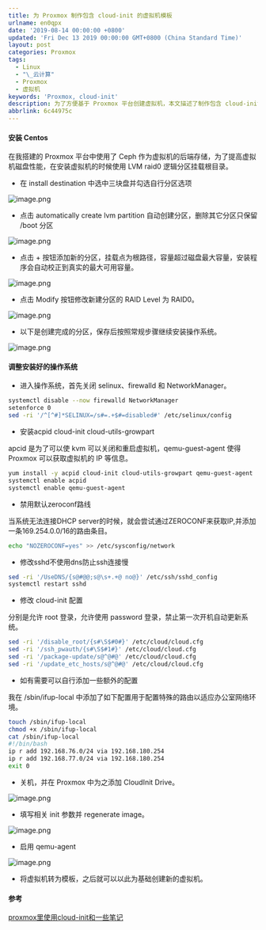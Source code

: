 ```yaml
---
title: 为 Proxmox 制作包含 cloud-init 的虚拟机模板
urlname: en0qpx
date: '2019-08-14 00:00:00 +0800'
updated: 'Fri Dec 13 2019 00:00:00 GMT+0800 (China Standard Time)'
layout: post
categories: Proxmox
tags:
  - Linux
  - "\_云计算"
  - Proxmox
  - 虚拟机
keywords: 'Proxmox, cloud-init'
description: 为了方便基于 Proxmox 平台创建虚拟机，本文描述了制作包含 cloud-init 的虚拟机模板。
abbrlink: 6c44975c
---
```


<a name="WsMUi"></a>
#### 安装 Centos
在我搭建的 Proxmox 平台中使用了 Ceph 作为虚拟机的后端存储，为了提高虚拟机磁盘性能，在安装虚拟机的时候使用 LVM raid0 逻辑分区挂载根目录。

- 在 install destination 中选中三块盘并勾选自行分区选项

![image.png](https://cdn.nlark.com/yuque/0/2019/png/182657/1565763386484-e5ca7b70-8be9-4748-a45b-729056006387.png#align=left&display=inline&height=690&name=image.png&originHeight=690&originWidth=1038&size=159786&status=done&style=none&width=1038)

- 点击 automatically create lvm partition 自动创建分区，删除其它分区只保留 /boot 分区

![image.png](https://cdn.nlark.com/yuque/0/2019/png/182657/1565763580611-942dc4e2-6db4-4dc3-8f80-8c34786c5b08.png#align=left&display=inline&height=751&name=image.png&originHeight=751&originWidth=1043&size=125930&status=done&style=none&width=1043)

- 点击 + 按钮添加新的分区，挂载点为根路径，容量超过磁盘最大容量，安装程序会自动校正到真实的最大可用容量。

![image.png](https://cdn.nlark.com/yuque/0/2019/png/182657/1565763613900-3375e62f-af48-4a23-a3c2-75d5883a1ce2.png#align=left&display=inline&height=769&name=image.png&originHeight=769&originWidth=1026&size=121666&status=done&style=none&width=1026)

- 点击 Modify 按钮修改新建分区的 RAID Level 为 RAID0。

![image.png](https://cdn.nlark.com/yuque/0/2019/png/182657/1565763651682-d3ed9a9e-6388-4d4f-802a-09929eaab7af.png#align=left&display=inline&height=769&name=image.png&originHeight=769&originWidth=1041&size=165004&status=done&style=none&width=1041)

- 以下是创建完成的分区，保存后按照常规步骤继续安装操作系统。

![image.png](https://cdn.nlark.com/yuque/0/2019/png/182657/1565763668133-da5c4ce4-c19a-493c-b20d-fa91ac1c38f9.png#align=left&display=inline&height=733&name=image.png&originHeight=733&originWidth=1020&size=132613&status=done&style=none&width=1020)

<a name="0dMBI"></a>
#### 调整安装好的操作系统

- 进入操作系统，首先关闭 selinux、firewalld 和 NetworkManager。

```bash
systemctl disable --now firewalld NetworkManager
setenforce 0
sed -ri '/^[^#]*SELINUX=/s#=.+$#=disabled#' /etc/selinux/config
```

- 安装acpid cloud-init cloud-utils-growpart

apcid 是为了可以使 kvm 可以关闭和重启虚拟机，qemu-guest-agent 使得 Proxmox 可以获取虚拟机的 IP 等信息。
```bash
yum install -y acpid cloud-init cloud-utils-growpart qemu-guest-agent
systemctl enable acpid 
systemctl enable qemu-guest-agent
```


- 禁用默认zeroconf路线

当系统无法连接DHCP server的时候，就会尝试通过ZEROCONF来获取IP,并添加一条169.254.0.0/16的路由条目。
```bash
echo "NOZEROCONF=yes" >> /etc/sysconfig/network
```

- 修改sshd不使用dns防止ssh连接慢

```bash
sed -ri '/UseDNS/{s@#@@;s@\s+.+@ no@}' /etc/ssh/sshd_config
systemctl restart sshd
```

- 修改 cloud-init 配置

分别是允许 root 登录，允许使用 password 登录，禁止第一次开机自动更新系统。
```bash
sed -ri '/disable_root/{s#\S$#0#}' /etc/cloud/cloud.cfg
sed -ri '/ssh_pwauth/{s#\S$#1#}' /etc/cloud/cloud.cfg
sed -ri '/package-update/s@^@#@' /etc/cloud/cloud.cfg
sed -ri '/update_etc_hosts/s@^@#@' /etc/cloud/cloud.cfg
```

- 如有需要可以自行添加一些额外的配置

我在 /sbin/ifup-local 中添加了如下配置用于配置特殊的路由以适应办公室网络环境。
```bash
touch /sbin/ifup-local
chmod +x /sbin/ifup-local
cat /sbin/ifup-local
#!/bin/bash
ip r add 192.168.76.0/24 via 192.168.180.254
ip r add 192.168.77.0/24 via 192.168.180.254
exit 0
```


- 关机，并在 Proxmox 中为之添加 CloudInit Drive。

![image.png](https://cdn.nlark.com/yuque/0/2019/png/182657/1565765481819-2158abbc-ff3a-4f5e-870f-40f545b0acd1.png#align=left&display=inline&height=633&name=image.png&originHeight=633&originWidth=719&size=92450&status=done&style=none&width=719)

- 填写相关 init 参数并 regenerate image。

![image.png](https://cdn.nlark.com/yuque/0/2019/png/182657/1565765613783-81f32306-e298-4d18-a553-128415466232.png#align=left&display=inline&height=388&name=image.png&originHeight=388&originWidth=533&size=35717&status=done&style=none&width=533)

- 启用 qemu-agent

![image.png](https://cdn.nlark.com/yuque/0/2019/png/182657/1565768472227-62c14d9c-88ec-47dd-b030-841d773cef94.png#align=left&display=inline&height=645&name=image.png&originHeight=645&originWidth=720&size=68736&status=done&style=none&width=720)

- 将虚拟机转为模板，之后就可以以此为基础创建新的虚拟机。
<a name="btgSa"></a>
#### 参考
[proxmox里使用cloud-init和一些笔记](https://zhangguanzhang.github.io/2019/01/22/proxmox-cloud-init/)

